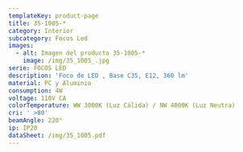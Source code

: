 ```yaml
---
templateKey: product-page
title: 35-1005-*
category: Interior
subcategory: Focos Led
images:
  - alt: Imagen del producto 35-1005-*
    image: /img/35_1005_.jpg
serie: FOCOS LED
description: 'Foco de LED , Base C35, E12, 360 lm'
material: PC y Aluminio
consumption: 4W
voltage: 110V CA
colorTemperature: WW 3000K (Luz Cálida) / NW 4000K (Luz Neutra)
cri: ' >80'
beamAngle: 220°
ip: IP20
dataSheet: /img/35_1005.pdf
---
```


